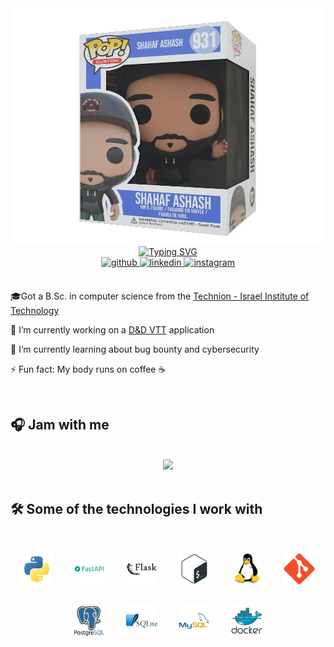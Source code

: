 <div align="center">
    <img src="https://github.com/shahafashash/shahafashash/blob/main/images/p3.png" alt="MePop">
</div>


<div align="center">
    <a href="https://git.io/typing-svg">
        <img src="https://readme-typing-svg.demolab.com?font=Montserrat&weight=500&size=32&duration=4000&pause=1000&color=F0A41C&vCenter=true&width=550&height=70&lines=Hi!+My+name+is+Shahaf+Ashash;I+am+a+software+engineer+at+Intel" alt="Typing SVG" />
    </a>
</div>

<div align="center">
    <a href="https://github.com/shahafashash" target="_blank">
        <img src=https://img.shields.io/badge/github-%2324292e.svg?&style=for-the-badge&logo=github&logoColor=white alt=github style="margin-bottom: 5px;" />
    </a>
    <a href="https://linkedin.com/in/shahafashash" target="_blank">
        <img src=https://img.shields.io/badge/linkedin-%231E77B5.svg?&style=for-the-badge&logo=linkedin&logoColor=white alt=linkedin style="margin-bottom: 5px;" />
    </a>
    <a href="https://instagram.com/shahafashash" target="_blank">
        <img src=https://img.shields.io/badge/instagram-%23000000.svg?&style=for-the-badge&logo=instagram&logoColor=white alt=instagram style="margin-bottom: 5px;" />
    </a>
</div>

<br/>
<div align="left">
    <p>🎓Got a B.Sc. in computer science from the <a href="https://www.technion.ac.il/en/home-2/">Technion -  Israel Institute of Technology</a>
    </p>
    <p>🔭 I’m currently working on a <a href="https://github.com/shahafashash/dnd-vtt">D&amp;D VTT</a> application
    </p>
    <p>🌱 I’m currently learning about bug bounty and cybersecurity
    </p>
    <p>⚡ Fun fact: My body runs on coffee ☕</p>
</div>
<br/>

## :headphones: Jam with me
<br/>

<div align="center">
    <img src="https://spotify-github-profile.vercel.app/api/view?uid=shahafashash19&cover_image=true&theme=novatorem&show_offline=false&background_color=121212&interchange=false&bar_color=ffbb00&bar_color_cover=false" />
</div>

<br/>

## :hammer_and_wrench: Some of the technologies I work with
<br/>

<div align="center">
    <img style="margin: 15px" src="https://github.com/devicons/devicon/blob/master/icons/python/python-original.svg" alt="Python" height="50" />
    <img style="margin: 15px" src="https://github.com/devicons/devicon/blob/master/icons/fastapi/fastapi-original-wordmark.svg" alt="FastAPI" height="50" />
    <img style="margin: 15px" src="https://github.com/devicons/devicon/blob/master/icons/flask/flask-original-wordmark.svg" alt="Flask" height="50" />
    <img style="margin: 15px" src="https://github.com/devicons/devicon/blob/master/icons/bash/bash-original.svg" alt="Bash" height="50" />
    <img style="margin: 15px" src="https://github.com/devicons/devicon/blob/master/icons/linux/linux-original.svg" alt="Linux" height="50" />
    <img style="margin: 15px" src="https://github.com/devicons/devicon/blob/master/icons/git/git-plain.svg" alt="Git" height="50" />
    <img style="margin: 15px" src="https://github.com/devicons/devicon/blob/master/icons/postgresql/postgresql-original-wordmark.svg" alt="PostgreSQL" height="50" />
    <img style="margin: 15px" src="https://github.com/devicons/devicon/blob/master/icons/sqlite/sqlite-original-wordmark.svg" alt="Sqlite" height="50" />
    <img style="margin: 15px" src="https://github.com/devicons/devicon/blob/master/icons/mysql/mysql-original-wordmark.svg" alt="MySQL" height="50" />
    <img style="margin: 15px" src="https://github.com/devicons/devicon/blob/master/icons/docker/docker-original-wordmark.svg" alt="Docker" height="50" />
</div>

<br/>



